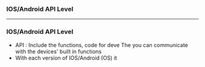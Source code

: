 ### IOS/Android API Level


-----------------------------

### IOS/Android API Level

* API : Include the functions, code for deve The you can communicate with the devices' built in functions
* With each version of IOS/Android (OS) it 
